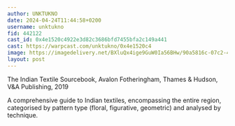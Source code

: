 ```yaml
---
author: UNKTUKNO
date: 2024-04-24T11:44:58+0200
username: unktukno
fid: 442122
cast_id: 0x4e1520c4922e3d82c3686bfd7455bfa2c149a441
cast: https://warpcast.com/unktukno/0x4e1520c4
image: https://imagedelivery.net/BXluQx4ige9GuW0Ia56BHw/90a5816c-07c2-46b6-b104-a165f924df00/original
layout: post
---
```

The Indian Textile Sourcebook, Avalon Fotheringham, Thames & Hudson, V&A Publishing, 2019  
  
A comprehensive guide to Indian textiles, encompassing the entire region, categorised by pattern type (floral, figurative, geometric) and analysed by technique.  

<img src='https://imagedelivery.net/BXluQx4ige9GuW0Ia56BHw/90a5816c-07c2-46b6-b104-a165f924df00/original' alt='' referrerpolicy='no-referrer'/>
<img src='https://imagedelivery.net/BXluQx4ige9GuW0Ia56BHw/95beb71b-626e-45d3-c9cf-2e59b4462000/original' alt='' referrerpolicy='no-referrer'/>